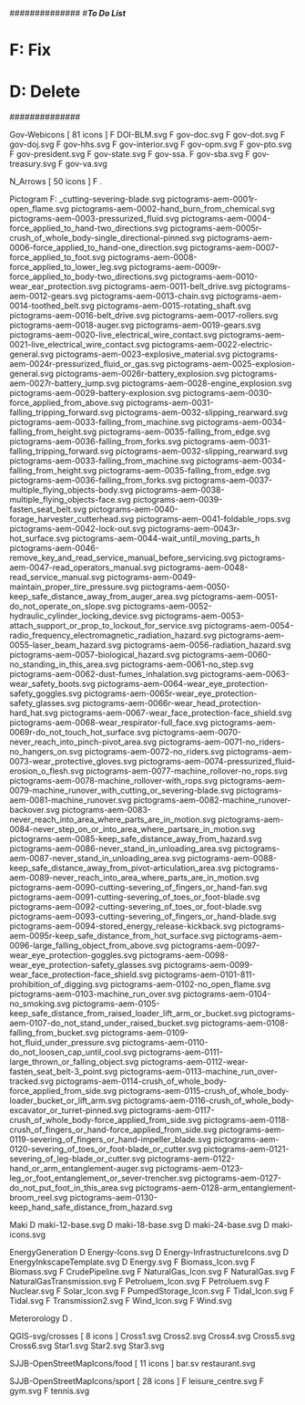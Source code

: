 ##############
#***To Do List***
# F: Fix
# D: Delete
##############

Gov-Webicons [ 81 icons ]
F  DOI-BLM.svg
F  gov-doc.svg
F  gov-dot.svg
F  gov-doj.svg
F  gov-hhs.svg
F  gov-interior.svg
F  gov-opm.svg
F  gov-pto.svg
F  gov-president.svg
F  gov-state.svg
F  gov-ssa.
F  gov-sba.svg
F  gov-treasury.svg
F  gov-va.svg

N_Arrows [ 50 icons ]
F *.*

Pictogram
F:
_cutting-severing-blade.svg
pictograms-aem-0001r-open_flame.svg
pictograms-aem-0002-hand_burn_from_chemical.svg
pictograms-aem-0003-pressurized_fluid.svg
pictograms-aem-0004-force_applied_to_hand-two_directions.svg
pictograms-aem-0005r-crush_of_whole_body-single_directional-pinned.svg
pictograms-aem-0006-force_applied_to_hand-one_direction.svg
pictograms-aem-0007-force_applied_to_foot.svg
pictograms-aem-0008-force_applied_to_lower_leg.svg
pictograms-aem-0009r-force_applied_to_body-two_directions.svg
pictograms-aem-0010-wear_ear_protection.svg
pictograms-aem-0011-belt_drive.svg
pictograms-aem-0012-gears.svg
pictograms-aem-0013-chain.svg
pictograms-aem-0014-toothed_belt.svg
pictograms-aem-0015-rotating_shaft.svg
pictograms-aem-0016-belt_drive.svg
pictograms-aem-0017-rollers.svg
pictograms-aem-0018-auger.svg
pictograms-aem-0019-gears.svg
pictograms-aem-0020-live_electrical_wire_contact.svg
pictograms-aem-0021-live_electrical_wire_contact.svg
pictograms-aem-0022-electric-general.svg
pictograms-aem-0023-explosive_material.svg
pictograms-aem-0024r-pressurized_fluid_or_gas.svg
pictograms-aem-0025-explosion-general.svg
pictograms-aem-0026r-battery_explosion.svg
pictograms-aem-0027r-battery_jump.svg
pictograms-aem-0028-engine_explosion.svg
pictograms-aem-0029-battery-explosion.svg
pictograms-aem-0030-force_applied_from_above.svg
pictograms-aem-0031-falling_tripping_forward.svg
pictograms-aem-0032-slipping_rearward.svg
pictograms-aem-0033-falling_from_machine.svg
pictograms-aem-0034-falling_from_height.svg
pictograms-aem-0035-falling_from_edge.svg
pictograms-aem-0036-falling_from_forks.svg
pictograms-aem-0031-falling_tripping_forward.svg
pictograms-aem-0032-slipping_rearward.svg
pictograms-aem-0033-falling_from_machine.svg
pictograms-aem-0034-falling_from_height.svg
pictograms-aem-0035-falling_from_edge.svg
pictograms-aem-0036-falling_from_forks.svg
pictograms-aem-0037-multiple_flying_objects-body.svg
pictograms-aem-0038-multiple_flying_objects-face.svg
pictograms-aem-0039-fasten_seat_belt.svg
pictograms-aem-0040-forage_harvester_cutterhead.svg
pictograms-aem-0041-foldable_rops.svg
pictograms-aem-0042-lock-out.svg
pictograms-aem-0043r-hot_surface.svg
pictograms-aem-0044-wait_until_moving_parts_h
pictograms-aem-0046-remove_key_and_read_service_manual_before_servicing.svg
pictograms-aem-0047-read_operators_manual.svg
pictograms-aem-0048-read_service_manual.svg
pictograms-aem-0049-maintain_proper_tire_pressure.svg
pictograms-aem-0050-keep_safe_distance_away_from_auger_area.svg
pictograms-aem-0051-do_not_operate_on_slope.svg
pictograms-aem-0052-hydraulic_cylinder_locking_device.svg
pictograms-aem-0053-attach_support_or_prop_to_lockout_for_service.svg
pictograms-aem-0054-radio_frequency_electromagnetic_radiation_hazard.svg
pictograms-aem-0055-laser_beam_hazard.svg
pictograms-aem-0056-radiation_hazard.svg
pictograms-aem-0057-biological_hazard.svg
pictograms-aem-0060-no_standing_in_this_area.svg
pictograms-aem-0061-no_step.svg
pictograms-aem-0062-dust-fumes_inhalation.svg
pictograms-aem-0063-wear_safety_boots.svg
pictograms-aem-0064-wear_eye_protection-safety_goggles.svg
pictograms-aem-0065r-wear_eye_protection-safety_glasses.svg
pictograms-aem-0066r-wear_head_protection-hard_hat.svg
pictograms-aem-0067-wear_face_protection-face_shield.svg
pictograms-aem-0068-wear_respirator-full_face.svg
pictograms-aem-0069r-do_not_touch_hot_surface.svg
pictograms-aem-0070-never_reach_into_pinch-pivot_area.svg
pictograms-aem-0071-no_riders-no_hangers_on.svg
pictograms-aem-0072-no_riders.svg
pictograms-aem-0073-wear_protective_gloves.svg
pictograms-aem-0074-pressurized_fluid-erosion_o_flesh.svg
pictograms-aem-0077-machine_rollover-no_rops.svg
pictograms-aem-0078-machine_rollover-with_rops.svg
pictograms-aem-0079-machine_runover_with_cutting_or_severing-blade.svg
pictograms-aem-0081-machine_runover.svg
pictograms-aem-0082-machine_runover-backover.svg
pictograms-aem-0083-never_reach_into_area_where_parts_are_in_motion.svg
pictograms-aem-0084-never_step_on_or_into_area_where_partsare_in_motion.svg
pictograms-aem-0085-keep_safe_distance_away_from_hazard.svg
pictograms-aem-0086-never_stand_in_unloading_area.svg
pictograms-aem-0087-never_stand_in_unloading_area.svg
pictograms-aem-0088-keep_safe_distance_away_from_pivot-articulation_area.svg
pictograms-aem-0089-never_reach_into_area_where_parts_are_in_motion.svg
pictograms-aem-0090-cutting-severing_of_fingers_or_hand-fan.svg
pictograms-aem-0091-cutting-severing_of_toes_or_foot-blade.svg
pictograms-aem-0092-cutting-severing_of_toes_or_foot-blade.svg
pictograms-aem-0093-cutting-severing_of_fingers_or_hand-blade.svg
pictograms-aem-0094-stored_energy_release-kickback.svg
pictograms-aem-0095r-keep_safe_distance_from_hot_surface.svg
pictograms-aem-0096-large_falling_object_from_above.svg
pictograms-aem-0097-wear_eye_protection-goggles.svg
pictograms-aem-0098-wear_eye_protection-safety_glasses.svg
pictograms-aem-0099-wear_face_protection-face_shield.svg
pictograms-aem-0101-811-prohibition_of_digging.svg
pictograms-aem-0102-no_open_flame.svg
pictograms-aem-0103-machine_run_over.svg
pictograms-aem-0104-no_smoking.svg
pictograms-aem-0105-keep_safe_distance_from_raised_loader_lift_arm_or_bucket.svg
pictograms-aem-0107-do_not_stand_under_raised_bucket.svg
pictograms-aem-0108-falling_from_bucket.svg
pictograms-aem-0109-hot_fluid_under_pressure.svg
pictograms-aem-0110-do_not_loosen_cap_until_cool.svg
pictograms-aem-0111-large_thrown_or_falling_object.svg
pictograms-aem-0112-wear-fasten_seat_belt-3_point.svg
pictograms-aem-0113-machine_run_over-tracked.svg
pictograms-aem-0114-crush_of_whole_body-force_applied_from_side.svg
pictograms-aem-0115-crush_of_whole_body-loader_bucket_or_lift_arm.svg
pictograms-aem-0116-crush_of_whole_body-excavator_or_turret-pinned.svg
pictograms-aem-0117-crush_of_whole_body-force_applied_from_side.svg
pictograms-aem-0118-crush_of_fingers_or_hand-force_applied_from_side.svg
pictograms-aem-0119-severing_of_fingers_or_hand-impeller_blade.svg
pictograms-aem-0120-severing_of_toes_or_foot-blade_or_cutter.svg
pictograms-aem-0121-severing_of_leg-blade_or_cutter.svg
pictograms-aem-0122-hand_or_arm_entanglement-auger.svg
pictograms-aem-0123-leg_or_foot_entanglement_or_sever-trencher.svg
pictograms-aem-0127-do_not_put_foot_in_this_area.svg
pictograms-aem-0128-arm_entanglement-broom_reel.svg
pictograms-aem-0130-keep_hand_safe_distance_from_hazard.svg

Maki
D  maki-12-base.svg
D  maki-18-base.svg
D  maki-24-base.svg
D  maki-icons.svg

EnergyGeneration
D  Energy-Icons.svg
D  Energy-InfrastructureIcons.svg
D  EnergyInkscapeTemplate.svg
D  Energy.svg
F Biomass_Icon.svg
F Biomass.svg
F CrudePipeline.svg
F NaturalGas_Icon.svg
F NaturalGas.svg
F NaturalGasTransmission.svg
F Petroluem_Icon.svg
F Petroluem.svg
F Nuclear.svg
F Solar_Icon.svg
F PumpedStorage_Icon.svg
F Tidal_Icon.svg
F Tidal.svg
F Transmission2.svg
F Wind_Icon.svg
F Wind.svg

Meterorology
D *.*

QGIS-svg/crosses [ 8 icons ]
Cross1.svg
Cross2.svg
Cross4.svg
Cross5.svg
Cross6.svg
Star1.svg
Star2.svg
Star3.svg

SJJB-OpenStreetMapIcons/food [ 11 icons ]
bar.sv
restaurant.svg

SJJB-OpenStreetMapIcons/sport [ 28 icons ]
F leisure_centre.svg
F gym.svg
F tennis.svg
